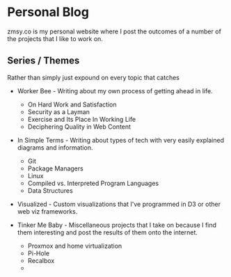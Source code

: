 # Personal Blog
zmsy.co is my personal website where I post the outcomes of a number of the projects that I like to work on.


## Series / Themes
Rather than simply just expound on every topic that catches


- Worker Bee - Writing about my own process of getting ahead in life.
    - On Hard Work and Satisfaction
    - Security as a Layman
    - Exercise and Its Place In Working Life
    - Deciphering Quality in Web Content


- In Simple Terms - Writing about types of tech with very easily explained diagrams and information.
    - Git
    - Package Managers
    - Linux
    - Compiled vs. Interpreted Program Languages
    - Data Structures


- Visualized - Custom visualizations that I've programmed in D3 or other web viz frameworks.


- Tinker Me Baby - Miscellaneous projects that I take on because I find them interesting and post the results of them onto the internet.
    - Proxmox and home virtualization
    - Pi-Hole
    - Recalbox
    - 
